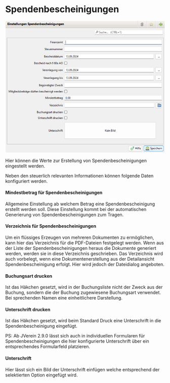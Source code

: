 # Spendenbescheinigungen

![](img/Spendenbescheinigungen.png)

Hier können die Werte zur Erstellung von Spendenbescheinigungen eingestellt werden.

Neben den steuerlich relevanten Informationen können folgende Daten konfiguriert werden.

#### Mindestbetrag für Spendenbescheinigungen

Allgemeine Einstellung ab welchem Betrag eine Spendenbescheinigung erstellt werden soll. Diese Einstellung kommt bei der automatischen Generierung von Spendenbescheinigungen zum Tragen.

#### Verzeichnis für Spendenbescheinigungen

Um ein flüssiges Erzeugen von mehreren Dokumenten zu ermöglichen, kann hier das Verzeichnis für die PDF-Dateien festgelegt werden. Wenn aus der Liste der Spendenbescheinigungen heraus die Dokumente generiert werden, werden sie in diese Verzeichnis geschrieben. Das Verzeichnis wird auch vorbelegt, wenn eine Dokumentenerstellung aus der Detailansicht Spendenbescheinigung erfolgt. Hier wird jedoch der Dateidialog angeboten.

#### Buchungsart drucken

Ist das Häkchen gesetzt, wird in der Buchungsliste nicht der Zweck aus der Buchung, sondern die der Buchung zugewiesene Buchungsart verwendet. Bei sprechenden Namen eine einheitlichere Darstellung.

#### Unterschrift drucken

Ist das Häkchen gesetzt, wird beim Standard Druck eine Unterschrift in die Spendenbescheinigung eingefügt.

PS: Ab JVerein 2.9.0 lässt sich auch in individuellen Formularen für Spendenbescheinigungen die hier konfigurierte Unterschrift über ein entsprechendes Formularfeld platzieren.

#### Unterschrift

Hier lässt sich ein Bild der Unterschrift einfügen welche entsprechend der selektierten Option eingefügt wird.
